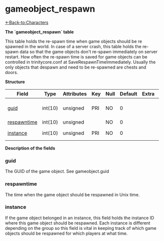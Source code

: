 # gameobject\_respawn

[<-Back-to:Characters](database-characters.md)

**The \`gameobject\_respawn\` table**

This table holds the re-spawn time when game objects should be re spawned in the world. In case of a server crash, this table holds the re-spawn data so that the game objects don't re-spawn immediately on server restart. How often the re-spawn time is saved for game objects can be controlled in trinitycore.conf at SaveRespawnTimeImmediately. Usually the only objects that despawn and need to be re-spawned are chests and doors.

**Structure**

| Field            | Type    | Attributes | Key | Null | Default | Extra | Comment                  |
|------------------|---------|------------|-----|------|---------|-------|--------------------------|
| [guid][1]        | int(10) | unsigned   | PRI | NO   | 0       |       | Global Unique Identifier |
| [respawntime][2] | int(10) | unsigned   |     | NO   | 0       |       |                          |
| [instance][3]    | int(10) | unsigned   | PRI | NO   | 0       |       | Instance Identifier      |

[1]: #guid
[2]: #respawntime
[3]: #instance

**Description of the fields**

### guid

The GUID of the game object. See gameobject.guid

### respawntime

The time when the game object should be respawned in Unix time.

### instance

If the game object belonged in an instance, this field holds the instance ID where this game object should be respawned. Each instance is different depending on the group so this field is vital in keeping track of which game objects should be respawned for which players at what time.

